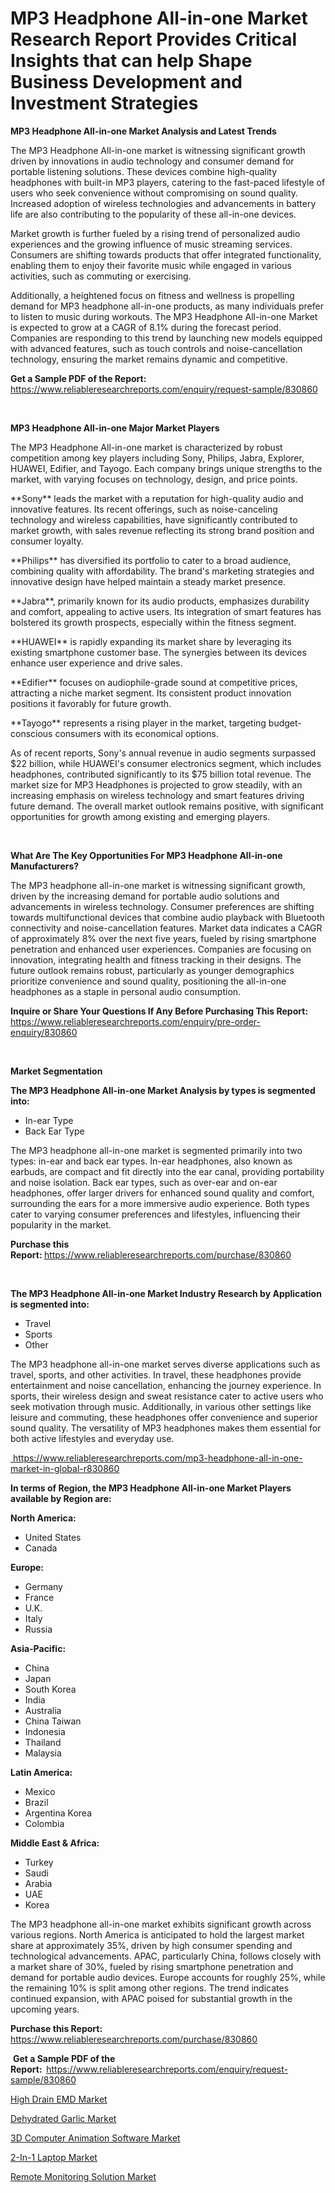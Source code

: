 <p><h1>MP3 Headphone All-in-one Market Research Report Provides Critical Insights that can help Shape Business Development and Investment Strategies</h1></p><p><strong>MP3 Headphone All-in-one Market Analysis and Latest Trends</strong></p>
<p><p>The MP3 Headphone All-in-one market is witnessing significant growth driven by innovations in audio technology and consumer demand for portable listening solutions. These devices combine high-quality headphones with built-in MP3 players, catering to the fast-paced lifestyle of users who seek convenience without compromising on sound quality. Increased adoption of wireless technologies and advancements in battery life are also contributing to the popularity of these all-in-one devices.</p><p>Market growth is further fueled by a rising trend of personalized audio experiences and the growing influence of music streaming services. Consumers are shifting towards products that offer integrated functionality, enabling them to enjoy their favorite music while engaged in various activities, such as commuting or exercising.</p><p>Additionally, a heightened focus on fitness and wellness is propelling demand for MP3 headphone all-in-one products, as many individuals prefer to listen to music during workouts. The MP3 Headphone All-in-one Market is expected to grow at a CAGR of 8.1% during the forecast period. Companies are responding to this trend by launching new models equipped with advanced features, such as touch controls and noise-cancellation technology, ensuring the market remains dynamic and competitive.</p></p>
<p><strong>Get a Sample PDF of the Report:&nbsp;</strong> <a href="https://www.reliableresearchreports.com/enquiry/request-sample/830860?utm_campaign=11&utm_medium=2&utm_source=Github&utm_content=ia&utm_term=08102024&utm_id=mp3-headphone-all-in-one">https://www.reliableresearchreports.com/enquiry/request-sample/830860</a></p>
<p>&nbsp;</p>
<p><strong>MP3 Headphone All-in-one Major Market Players</strong></p>
<p><p>The MP3 Headphone All-in-one market is characterized by robust competition among key players including Sony, Philips, Jabra, Explorer, HUAWEI, Edifier, and Tayogo. Each company brings unique strengths to the market, with varying focuses on technology, design, and price points.</p><p>**Sony** leads the market with a reputation for high-quality audio and innovative features. Its recent offerings, such as noise-canceling technology and wireless capabilities, have significantly contributed to market growth, with sales revenue reflecting its strong brand position and consumer loyalty.</p><p>**Philips** has diversified its portfolio to cater to a broad audience, combining quality with affordability. The brand's marketing strategies and innovative design have helped maintain a steady market presence. </p><p>**Jabra**, primarily known for its audio products, emphasizes durability and comfort, appealing to active users. Its integration of smart features has bolstered its growth prospects, especially within the fitness segment.</p><p>**HUAWEI** is rapidly expanding its market share by leveraging its existing smartphone customer base. The synergies between its devices enhance user experience and drive sales. </p><p>**Edifier** focuses on audiophile-grade sound at competitive prices, attracting a niche market segment. Its consistent product innovation positions it favorably for future growth.</p><p>**Tayogo** represents a rising player in the market, targeting budget-conscious consumers with its economical options. </p><p>As of recent reports, Sony's annual revenue in audio segments surpassed $22 billion, while HUAWEI's consumer electronics segment, which includes headphones, contributed significantly to its $75 billion total revenue. The market size for MP3 Headphones is projected to grow steadily, with an increasing emphasis on wireless technology and smart features driving future demand. The overall market outlook remains positive, with significant opportunities for growth among existing and emerging players.</p></p>
<p>&nbsp;</p>
<p><strong>What Are The Key Opportunities For MP3 Headphone All-in-one Manufacturers?</strong></p>
<p><p>The MP3 headphone all-in-one market is witnessing significant growth, driven by the increasing demand for portable audio solutions and advancements in wireless technology. Consumer preferences are shifting towards multifunctional devices that combine audio playback with Bluetooth connectivity and noise-cancellation features. Market data indicates a CAGR of approximately 8% over the next five years, fueled by rising smartphone penetration and enhanced user experiences. Companies are focusing on innovation, integrating health and fitness tracking in their designs. The future outlook remains robust, particularly as younger demographics prioritize convenience and sound quality, positioning the all-in-one headphones as a staple in personal audio consumption.</p></p>
<p><strong>Inquire or Share Your Questions If Any Before Purchasing This Report:</strong> <a href="https://www.reliableresearchreports.com/enquiry/pre-order-enquiry/830860?utm_campaign=11&utm_medium=2&utm_source=Github&utm_content=ia&utm_term=08102024&utm_id=mp3-headphone-all-in-one">https://www.reliableresearchreports.com/enquiry/pre-order-enquiry/830860</a></p>
<p>&nbsp;</p>
<p><strong>Market Segmentation</strong></p>
<p><strong>The MP3 Headphone All-in-one Market Analysis by types is segmented into:</strong></p>
<p><ul><li>In-ear Type</li><li>Back Ear Type</li></ul></p>
<p><p>The MP3 headphone all-in-one market is segmented primarily into two types: in-ear and back ear types. In-ear headphones, also known as earbuds, are compact and fit directly into the ear canal, providing portability and noise isolation. Back ear types, such as over-ear and on-ear headphones, offer larger drivers for enhanced sound quality and comfort, surrounding the ears for a more immersive audio experience. Both types cater to varying consumer preferences and lifestyles, influencing their popularity in the market.</p></p>
<p><strong>Purchase this Report:&nbsp;</strong><a href="https://www.reliableresearchreports.com/purchase/830860?utm_campaign=11&utm_medium=2&utm_source=Github&utm_content=ia&utm_term=08102024&utm_id=mp3-headphone-all-in-one">https://www.reliableresearchreports.com/purchase/830860</a></p>
<p>&nbsp;</p>
<p><strong>The MP3 Headphone All-in-one Market Industry Research by Application is segmented into:</strong></p>
<p><ul><li>Travel</li><li>Sports</li><li>Other</li></ul></p>
<p><p>The MP3 headphone all-in-one market serves diverse applications such as travel, sports, and other activities. In travel, these headphones provide entertainment and noise cancellation, enhancing the journey experience. In sports, their wireless design and sweat resistance cater to active users who seek motivation through music. Additionally, in various other settings like leisure and commuting, these headphones offer convenience and superior sound quality. The versatility of MP3 headphones makes them essential for both active lifestyles and everyday use.</p></p>
<p><a href="https://www.reliableresearchreports.com/mp3-headphone-all-in-one-market-in-global-r830860?utm_campaign=11&utm_medium=2&utm_source=Github&utm_content=ia&utm_term=08102024&utm_id=mp3-headphone-all-in-one">&nbsp;https://www.reliableresearchreports.com/mp3-headphone-all-in-one-market-in-global-r830860</a></p>
<p><strong>In terms of Region, the MP3 Headphone All-in-one Market Players available by Region are:</strong></p>
<p>
    <p> <strong> North America: </strong>
        <ul>
            <li>United States</li>
            <li>Canada</li>
        </ul>
        </p> 
    <p> <strong> Europe: </strong>
        <ul>
            <li>Germany</li>
            <li>France</li>
            <li>U.K.</li>
            <li>Italy</li>
            <li>Russia</li>
        </ul>
        </p> 
    <p> <strong> Asia-Pacific: </strong>
        <ul>
            <li>China</li>
            <li>Japan</li>
            <li>South Korea</li>
            <li>India</li>
            <li>Australia</li>
            <li>China Taiwan</li>
            <li>Indonesia</li>
            <li>Thailand</li>
            <li>Malaysia</li>
        </ul>
        </p> 
    <p> <strong> Latin America: </strong>
        <ul>
            <li>Mexico</li>
            <li>Brazil</li>
            <li>Argentina Korea</li>
            <li>Colombia</li>
        </ul>
        </p> 
    <p> <strong> Middle East & Africa: </strong>
        <ul>
            <li>Turkey</li>
            <li>Saudi</li>
            <li>Arabia</li>
            <li>UAE</li>
            <li>Korea</li>
        </ul>
    </p>
    </p>
<p><p>The MP3 headphone all-in-one market exhibits significant growth across various regions. North America is anticipated to hold the largest market share at approximately 35%, driven by high consumer spending and technological advancements. APAC, particularly China, follows closely with a market share of 30%, fueled by rising smartphone penetration and demand for portable audio devices. Europe accounts for roughly 25%, while the remaining 10% is split among other regions. The trend indicates continued expansion, with APAC poised for substantial growth in the upcoming years.</p></p>
<p><strong>Purchase this Report: </strong><a href="https://www.reliableresearchreports.com/purchase/830860?utm_campaign=11&utm_medium=2&utm_source=Github&utm_content=ia&utm_term=08102024&utm_id=mp3-headphone-all-in-one">https://www.reliableresearchreports.com/purchase/830860</a></p>
<p>&nbsp;<strong>Get a Sample PDF of the Report:&nbsp;&nbsp;</strong><a href="https://www.reliableresearchreports.com/enquiry/request-sample/830860?utm_campaign=11&utm_medium=2&utm_source=Github&utm_content=ia&utm_term=08102024&utm_id=mp3-headphone-all-in-one">https://www.reliableresearchreports.com/enquiry/request-sample/830860</a></p>
<p><strong></strong></p>
<p><p><a href="https://github.com/mahnoor2003/Market-Research-Report-List-6/blob/main/high-drain-emd-market.md?utm_campaign=11&utm_medium=2&utm_source=Github&utm_content=ia&utm_term=08102024&utm_id=mp3-headphone-all-in-one">High Drain EMD Market</a></p><p><a href="https://issuu.com/reportprime-2/docs/dehydrated-garlic-market-size-2030._a34c13b1e1f3b1?utm_campaign=11&utm_medium=2&utm_source=Github&utm_content=ia&utm_term=08102024&utm_id=mp3-headphone-all-in-one">Dehydrated Garlic Market</a></p><p><a href="https://www.linkedin.com/pulse/3d-computer-animation-software-market-velocity-47-cagr-trajectory-7nphe?utm_campaign=11&utm_medium=2&utm_source=Github&utm_content=ia&utm_term=08102024&utm_id=mp3-headphone-all-in-one">3D Computer Animation Software Market</a></p><p><a href="https://github.com/ygfu6u/Market-Research-Report-List-1/blob/main/2-in-1-laptop-market.md?utm_campaign=11&utm_medium=2&utm_source=Github&utm_content=ia&utm_term=08102024&utm_id=mp3-headphone-all-in-one">2-In-1 Laptop Market</a></p><p><a href="https://www.linkedin.com/pulse/global-remote-monitoring-solution-industry-analysis-share-cg2ne?utm_campaign=11&utm_medium=2&utm_source=Github&utm_content=ia&utm_term=08102024&utm_id=mp3-headphone-all-in-one">Remote Monitoring Solution Market</a></p></p>